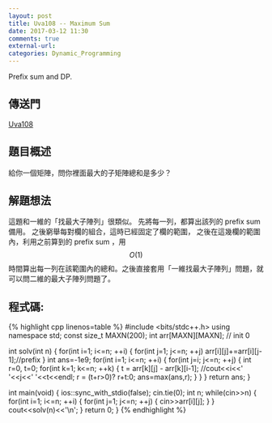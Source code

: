 ```yaml
---
layout: post
title: Uva108 -- Maximum Sum
date: 2017-03-12 11:30
comments: true
external-url:
categories: Dynamic_Programming
---
```


Prefix sum and DP.

## 傳送門
[Uva108](https://uva.onlinejudge.org/index.php?option=com_onlinejudge&Itemid=8&page=show_problem&problem=44)

## 題目概述
給你一個矩陣，問你裡面最大的子矩陣總和是多少？

## 解題想法
這題和一維的「找最大子陣列」很類似。
先將每一列，都算出該列的 prefix sum 備用。
之後窮舉每對欄的組合，這時已經固定了欄的範圍，
之後在這幾欄的範圍內，利用之前算到的 prefix sum ，用 $$O(1)$$ 時間算出每一列在該範圍內的總和。之後直接套用「一維找最大子陣列」問題，就可以問二維的最大子陣列問題了。

## 程式碼:

{% highlight cpp linenos=table %}
#include <bits/stdc++.h>
using namespace std;
const size_t MAXN(200);
int arr[MAXN][MAXN]; // init 0

int solv(int n) {
    for(int i=1; i<=n; ++i) {
        for(int j=1; j<=n; ++j) arr[i][j]+=arr[i][j-1];//prefix
    }
    int ans=-1e9;
    for(int i=1; i<=n; ++i) {
        for(int j=i; j<=n; ++j) {
            int r=0, t=0;
            for(int k=1; k<=n; ++k) {
                t = arr[k][j] - arr[k][i-1];
                //cout<<i<<' '<<j<<' '<<t<<endl;
                r = (t+r>0)? r+t:0;
                ans=max(ans,r);
            }
        }
    }
    return ans;
}

int main(void) {
    ios::sync_with_stdio(false);
    cin.tie(0);
    int n;
    while(cin>>n) {
        for(int i=1; i<=n; ++i) {
            for(int j=1; j<=n; ++j) {
                cin>>arr[i][j];
            }
        }
        cout<<solv(n)<<'\n';
    }
    return 0;
}
{% endhighlight %}

